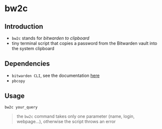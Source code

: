 # bw2c

## Introduction

- `bw2c` stands for _bitwarden to clipboard_
- tiny terminal script that copies a password from the Bitwarden vault into the system clipboard

## Dependencies

- `bitwarden CLI`, see the documentation [here](https://bitwarden.com/help/cli/)
- `pbcopy`

## Usage

```shell
bw2c your_query
```

> the `bw2c` command takes only one parameter (name, login, webpage...), otherwise the script throws an error



